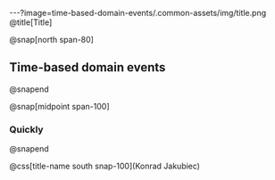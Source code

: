 ---?image=time-based-domain-events/.common-assets/img/title.png
@title[Title]

@snap[north span-80]
## Time-based domain events
@snapend

@snap[midpoint span-100]
### Quickly

@snapend

@css[title-name south snap-100](Konrad Jakubiec)